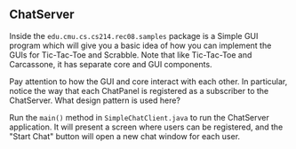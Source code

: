## ChatServer

Inside the `edu.cmu.cs.cs214.rec08.samples` package is a Simple GUI program 
which will give you a basic idea of how you can implement the GUIs for 
Tic-Tac-Toe and Scrabble.  Note that like Tic-Tac-Toe and Carcassone, it 
has separate core and GUI components.

Pay attention to how the GUI and core interact with each other. In particular,
notice the way that each ChatPanel is registered as a subscriber to the 
ChatServer.  What design pattern is used here?

Run the `main()` method in `SimpleChatClient.java` to run the ChatServer 
application.  It will present a screen where users can be registered, and 
the "Start Chat" button will open a new chat window for each user.
